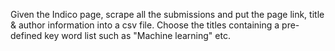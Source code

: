 

Given the Indico page, scrape all the submissions and put the page link, title & author information into a csv file.
Choose the titles containing a pre-defined key word list such as "Machine learning" etc.
